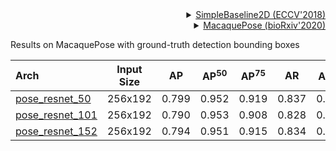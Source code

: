 <!-- [ALGORITHM] -->

<details>
<summary align="right"><a href="http://openaccess.thecvf.com/content_ECCV_2018/html/Bin_Xiao_Simple_Baselines_for_ECCV_2018_paper.html">SimpleBaseline2D (ECCV'2018)</a></summary>

```bibtex
@inproceedings{xiao2018simple,
  title={Simple baselines for human pose estimation and tracking},
  author={Xiao, Bin and Wu, Haiping and Wei, Yichen},
  booktitle={Proceedings of the European conference on computer vision (ECCV)},
  pages={466--481},
  year={2018}
}
```

</details>

<!-- [DATASET] -->

<details>
<summary align="right"><a href="https://www.ncbi.nlm.nih.gov/pmc/articles/pmc7874091/">MacaquePose (bioRxiv'2020)</a></summary>

```bibtex
@article{labuguen2020macaquepose,
  title={MacaquePose: A novel ‘in the wild’macaque monkey pose dataset for markerless motion capture},
  author={Labuguen, Rollyn and Matsumoto, Jumpei and Negrete, Salvador and Nishimaru, Hiroshi and Nishijo, Hisao and Takada, Masahiko and Go, Yasuhiro and Inoue, Ken-ichi and Shibata, Tomohiro},
  journal={bioRxiv},
  year={2020},
  publisher={Cold Spring Harbor Laboratory}
}
```

</details>

Results on MacaquePose with ground-truth detection bounding boxes

| Arch  | Input Size | AP | AP<sup>50</sup> | AP<sup>75</sup> | AR | AR<sup>50</sup> | ckpt | log |
| :-------------- | :-----------: | :------: | :------: | :------: | :------: | :------: |:------: |:------: |
| [pose_resnet_50](/configs/animal/2d_kpt_sview_rgb_img/topdown_heatmap/macaque/res50_macaque_256x192.py)  | 256x192 | 0.799 | 0.952 | 0.919 | 0.837 | 0.964 | [ckpt](https://download.openmmlab.com/mmpose/animal/resnet/res50_macaque_256x192-98f1dd3a_20210407.pth) | [log](https://download.openmmlab.com/mmpose/animal/resnet/res50_macaque_256x192_20210407.log.json) |
| [pose_resnet_101](/configs/animal/2d_kpt_sview_rgb_img/topdown_heatmap/macaque/res101_macaque_256x192.py) | 256x192 | 0.790 | 0.953 | 0.908 | 0.828 | 0.967 | [ckpt](https://download.openmmlab.com/mmpose/animal/resnet/res101_macaque_256x192-e3b9c6bb_20210407.pth) | [log](https://download.openmmlab.com/mmpose/animal/resnet/res101_macaque_256x192_20210407.log.json) |
| [pose_resnet_152](/configs/animal/2d_kpt_sview_rgb_img/topdown_heatmap/macaque/res152_macaque_256x192.py) | 256x192 | 0.794 | 0.951 | 0.915 | 0.834 | 0.968 | [ckpt](https://download.openmmlab.com/mmpose/animal/resnet/res152_macaque_256x192-c42abc02_20210407.pth) | [log](https://download.openmmlab.com/mmpose/animal/resnet/res152_macaque_256x192_20210407.log.json) |
